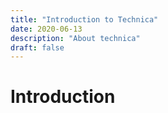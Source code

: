 ```yaml
---
title: "Introduction to Technica"
date: 2020-06-13
description: "About technica"
draft: false
---
```

# Introduction